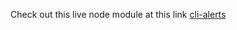 Check out this live node module at this link [cli-alerts](https://github.com/AhmadAwais/cli-alerts)
